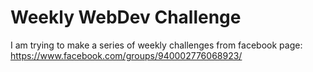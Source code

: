 # Weekly WebDev Challenge
I am trying to make a series of weekly challenges from facebook page: https://www.facebook.com/groups/940002776068923/ 
